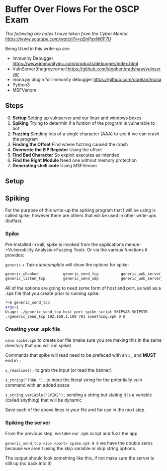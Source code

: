 # Buffer Over Flows For the OSCP Exam

*The following are notes I have taken from the Cyber Mentor https://www.youtube.com/watch?v=qSnPayW6F7U* 

Being Used in this write-up are:
- Immunity Debugger https://www.immunityinc.com/products/debugger/index.html
- VulnServer(thegreycorner)https://github.com/stephenbradshaw/vulnserver
- mona.py plugin for immunity debugger https://github.com/corelan/mona
- Python3
- MSFVenom

## Steps
0. **Settup** Setting up vulnserver and our linux and windows boxes
1. **Spiking** Trying to determin if a funtion of the program is vulnerable to bof
2. **Fuzzing** Sending lots of a single character (AAA) to see if we can crash the program
3. **Finding the Offset** Find where fuzzing caused the crash
4.  **Overwrite the EIP Register** Using the offset
5.  **Find Bad Character** So exploit executes as intended 
6.  **Find the Right Module** Need one without memory protection
7.  **Generating shell code** Using MSFVenom

## Setup


## Spiking

For the purpose of this write-up the spiking program that I will be using is called spike, however there are others that will be used in other write-ups (buffas). 

### Spike

Pre-installed in kali, spike is invoked from the applications menue->Vulnerability Analysis->Fuzzing Tools. Or via the various functions it provides:

`generic` + *Tab-autocomplete* will show the options for spike:

```bash
generic_chunked           generic_send_tcp          generic_web_server_fuzz                           
generic_listen_tcp        generic_send_udp          generic_web_server_fuzz2
```
All of the options are going to need some form of host and port, as well as a .spk file that you create prior to running spike.

```bash
└─$ generic_send_tcp                                                                                         
argc=1
Usage: ./generic_send_tcp host port spike_script SKIPVAR SKIPSTR
./generic_send_tcp 192.168.1.100 701 something.spk 0 0
```
### Creating your .spk file

`nano spike.spk` to create our file (make sure you are making this in the same directory that you will run spike)

Commands that spike will read need to be prefaced with an `s_` and **MUST** end in `;`

`s_readline();` to grab the input (or read the banner)

`s_string("TRUN ");` to input the literal string for the potentially vuln command with an added space

`s_string_variable("SPIKE");` sending a string but stating it is a variable (called anything) that will be dynamic

Save each of the above lines in your file and for use in the next step.

### Spiking the server

From the previous step, we take our .spk script and fuzz the app

`generic_send_tcp <ip> <port> spike.spk 0 0` we have the double zeros because we aren't using the skip variable or skip string options.

The output should look something like this, if not make sure the server is still up (nc back into it)



